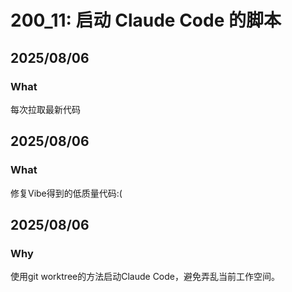 # 200_11: 启动 Claude Code 的脚本
## 2025/08/06
### What
每次拉取最新代码

## 2025/08/06
### What
修复Vibe得到的低质量代码:(

## 2025/08/06

### Why
使用git worktree的方法启动Claude Code，避免弄乱当前工作空间。

